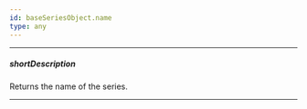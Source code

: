 ```yaml
---
id: baseSeriesObject.name
type: any
---
```

---
##### shortDescription
Returns the name of the series.

---
